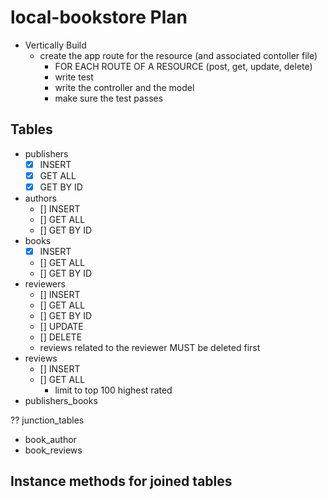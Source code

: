 # local-bookstore Plan

- Vertically Build
  - create the app route for the resource (and associated contoller file)
    - FOR EACH ROUTE OF A RESOURCE (post, get, update, delete)
    - write test
    - write the controller and the model
    - make sure the test passes

## Tables

- publishers
  - [x] INSERT
  - [x] GET ALL
  - [x] GET BY ID
- authors
  - [] INSERT
  - [] GET ALL
  - [] GET BY ID
- books
  - [x] INSERT
  - [] GET ALL
  - [] GET BY ID
- reviewers
  - [] INSERT
  - [] GET ALL
  - [] GET BY ID
  - [] UPDATE
  - [] DELETE
  - reviews related to the reviewer MUST be deleted first
- reviews
  - [] INSERT
  - [] GET ALL
    - limit to top 100 highest rated
- publishers_books

?? junction_tables

- book_author
- book_reviews

## Instance methods for joined tables
